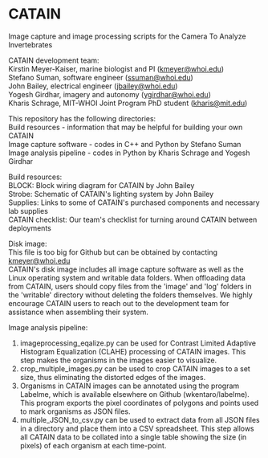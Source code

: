 # CATAIN
Image capture and image processing scripts for the Camera To Analyze Invertebrates

CATAIN development team: <br>
Kirstin Meyer-Kaiser, marine biologist and PI (kmeyer@whoi.edu) <br>
Stefano Suman, software engineer (ssuman@whoi.edu) <br>
John Bailey, electrical engineer (jbailey@whoi.edu) <br>
Yogesh Girdhar, imagery and autonomy (ygirdhar@whoi.edu) <br>
Kharis Schrage, MIT-WHOI Joint Program PhD student (kharis@mit.edu) <br>

This repository has the following directories: <br>
Build resources - information that may be helpful for building your own CATAIN <br>
Image capture software - codes in C++ and Python by Stefano Suman <br>
Image analysis pipeline - codes in Python by Kharis Schrage and Yogesh Girdhar <br>

Build resources: <br>
BLOCK: Block wiring diagram for CATAIN by John Bailey <br>
Strobe: Schematic of CATAIN's lighting system by John Bailey <br>
Supplies: Links to some of CATAIN's purchased components and necessary lab supplies <br>
CATAIN checklist: Our team's checklist for turning around CATAIN between deployments <br>

Disk image: <br>
This file is too big for Github but can be obtained by contacting kmeyer@whoi.edu <br>
CATAIN's disk image includes all image capture software as well as the Linux operating system and writable data folders. When offloading data from CATAIN, users should copy files from the 'image' and 'log' folders in the 'writable' directory without deleting the folders themselves. We highly encourage CATAIN users to reach out to the development team for assistance when assembling their system. 

Image analysis pipeline: <br>
1. imageprocessing_eqalize.py can be used for Contrast Limited Adaptive Histogram Equalization (CLAHE) processing of CATAIN images. This step makes the organisms in the images easier to visualize.
2. crop_multiple_images.py can be used to crop CATAIN images to a set size, thus eliminating the distorted edges of the images.
3. Organisms in CATAIN images can be annotated using the program Labelme, which is available elsewhere on Github (wkentaro/labelme). This program exports the pixel coordinates of polygons and points used to mark organisms as JSON files.
4. multiple_JSON_to_csv.py can be used to extract data from all JSON files in a directory and place them into a CSV spreadsheet. This step allows all CATAIN data to be collated into a single table showing the size (in pixels) of each organism at each time-point.
